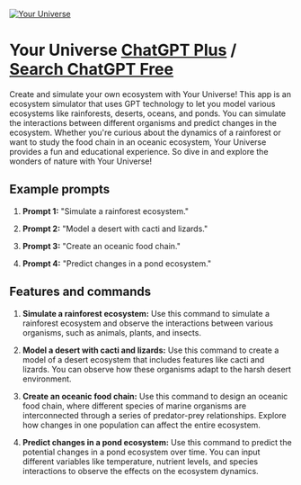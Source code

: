 
[![Your Universe](https://files.oaiusercontent.com/file-T3aibiUr4uBsTPahp0zhSM1q?se=2123-10-17T00%3A14%3A57Z&sp=r&sv=2021-08-06&sr=b&rscc=max-age%3D31536000%2C%20immutable&rscd=attachment%3B%20filename%3Dc6050c87-1f16-4eb7-9c66-8cac201138d7.png&sig=jzhIBKjy228o8JUy%2BC8UWTEnLJYdyTmgcVqJFeA/9fM%3D)](https://chat.openai.com/g/g-BpX3nsWTl-your-universe)

# Your Universe [ChatGPT Plus](https://chat.openai.com/g/g-BpX3nsWTl-your-universe) / [Search ChatGPT Free](https://gptcall.net/index.html#/?search=Your%20Universe)

Create and simulate your own ecosystem with Your Universe! This app is an ecosystem simulator that uses GPT technology to let you model various ecosystems like rainforests, deserts, oceans, and ponds. You can simulate the interactions between different organisms and predict changes in the ecosystem. Whether you're curious about the dynamics of a rainforest or want to study the food chain in an oceanic ecosystem, Your Universe provides a fun and educational experience. So dive in and explore the wonders of nature with Your Universe!

## Example prompts

1. **Prompt 1:** "Simulate a rainforest ecosystem."

2. **Prompt 2:** "Model a desert with cacti and lizards."

3. **Prompt 3:** "Create an oceanic food chain."

4. **Prompt 4:** "Predict changes in a pond ecosystem."

## Features and commands

1. **Simulate a rainforest ecosystem:** Use this command to simulate a rainforest ecosystem and observe the interactions between various organisms, such as animals, plants, and insects.

2. **Model a desert with cacti and lizards:** Use this command to create a model of a desert ecosystem that includes features like cacti and lizards. You can observe how these organisms adapt to the harsh desert environment.

3. **Create an oceanic food chain:** Use this command to design an oceanic food chain, where different species of marine organisms are interconnected through a series of predator-prey relationships. Explore how changes in one population can affect the entire ecosystem.

4. **Predict changes in a pond ecosystem:** Use this command to predict the potential changes in a pond ecosystem over time. You can input different variables like temperature, nutrient levels, and species interactions to observe the effects on the ecosystem dynamics.


